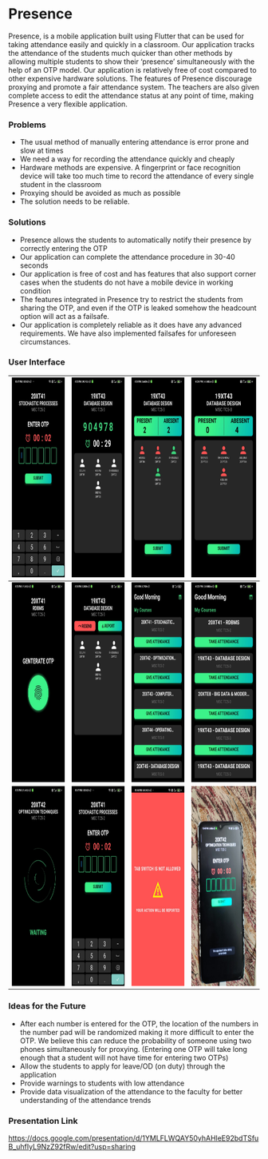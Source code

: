 # Presence
Presence, is a mobile application built using Flutter that can be used for taking attendance easily and quickly in a classroom. Our application tracks the attendance of the students much quicker than other methods by allowing multiple students to show their ‘presence’ simultaneously with the help of an OTP model. Our application is relatively free of cost compared to other expensive hardware solutions. The features of Presence discourage proxying and promote a fair attendance system. The teachers are also given complete access to edit the attendance status at any point of time, making Presence a very flexible application.

### Problems
- The usual method of manually entering attendance is error prone and slow at times
- We need a way for recording the attendance quickly and cheaply
- Hardware methods are expensive. A fingerprint or face recognition device will take too much time to record the attendance of every single student in the classroom
- Proxying should be avoided as much as possible
- The solution needs to be reliable.

### Solutions
- Presence allows the students to automatically notify their presence by correctly entering the OTP
- Our application can complete the attendance procedure in 30-40 seconds
- Our application is free of cost and has features that also support corner cases when the students do not have a mobile device in working condition
- The features integrated in Presence try to restrict the students from sharing the OTP, and even if the OTP is leaked somehow the headcount option will act as a failsafe.
- Our application is completely reliable as it does have any advanced requirements. We have also implemented failsafes for unforeseen circumstances.

### User Interface
<!-- | | | | | -->

|<img src="/images/enterOTP.jpg" height="400px">|<img src="/images/facultyAttendance.jpg" height="400px">|<img src="/images/facultyManual.jpg" height="400px">|<img src="/images/facultyManual2.jpg" height="400px">|
|--|--|--|--|
|<img src="/images/genOTP.jpg" height="400px">|<img src="/images/initialResult.jpg" height="400px">|<img src="/images/myCourses.jpg" height="400px">|<img src="/images/myCourses2.jpg" height="400px">|
|<img src="/images/studWait.jpg" height="400px">|<img src="/images/enterOTP.jpg" height="400px">|<img src="/images/warning.jpg" height="400px">|<img src="/images/noScreenshot.jpg" height="400px">|

### Ideas for the Future
- After each number is entered for the OTP, the location of the numbers in the number pad will be randomized making it more difficult to enter the OTP. We believe this can reduce the probability of someone using two phones simultaneously for proxying. (Entering one OTP will take long enough that a student will not have time for entering two OTPs)
- Allow the students to apply for leave/OD (on duty) through the application
- Provide warnings to students with low attendance
- Provide data visualization of the attendance to the faculty for better understanding of the attendance trends

### Presentation Link
https://docs.google.com/presentation/d/1YMLFLWQAY50yhAHleE92bdTSfuB_uhfIyL9NzZ92fRw/edit?usp=sharing
